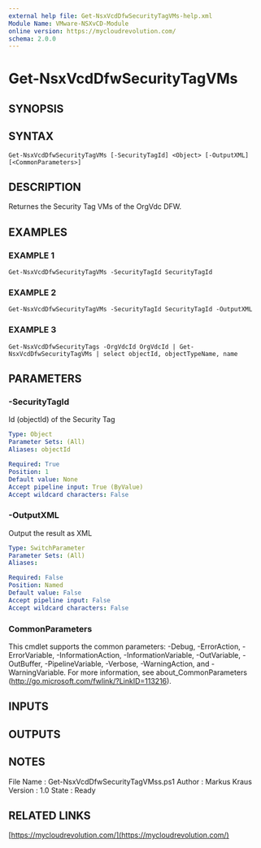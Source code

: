 ```yaml
---
external help file: Get-NsxVcdDfwSecurityTagVMs-help.xml
Module Name: VMware-NSXvCD-Module
online version: https://mycloudrevolution.com/
schema: 2.0.0
---
```


# Get-NsxVcdDfwSecurityTagVMs

## SYNOPSIS

## SYNTAX

```
Get-NsxVcdDfwSecurityTagVMs [-SecurityTagId] <Object> [-OutputXML] [<CommonParameters>]
```

## DESCRIPTION
Returnes the Security Tag VMs of the OrgVdc DFW.

## EXAMPLES

### EXAMPLE 1
```
Get-NsxVcdDfwSecurityTagVMs -SecurityTagId SecurityTagId
```

### EXAMPLE 2
```
Get-NsxVcdDfwSecurityTagVMs -SecurityTagId SecurityTagId -OutputXML
```

### EXAMPLE 3
```
Get-NsxVcdDfwSecurityTags -OrgVdcId OrgVdcId | Get-NsxVcdDfwSecurityTagVMs | select objectId, objectTypeName, name
```

## PARAMETERS

### -SecurityTagId
Id (objectId) of the Security Tag

```yaml
Type: Object
Parameter Sets: (All)
Aliases: objectId

Required: True
Position: 1
Default value: None
Accept pipeline input: True (ByValue)
Accept wildcard characters: False
```

### -OutputXML
Output the result as XML

```yaml
Type: SwitchParameter
Parameter Sets: (All)
Aliases:

Required: False
Position: Named
Default value: False
Accept pipeline input: False
Accept wildcard characters: False
```

### CommonParameters
This cmdlet supports the common parameters: -Debug, -ErrorAction, -ErrorVariable, -InformationAction, -InformationVariable, -OutVariable, -OutBuffer, -PipelineVariable, -Verbose, -WarningAction, and -WarningVariable.
For more information, see about_CommonParameters (http://go.microsoft.com/fwlink/?LinkID=113216).

## INPUTS

## OUTPUTS

## NOTES
File Name  : Get-NsxVcdDfwSecurityTagVMss.ps1
Author     : Markus Kraus
Version    : 1.0
State      : Ready

## RELATED LINKS

[https://mycloudrevolution.com/](https://mycloudrevolution.com/)


